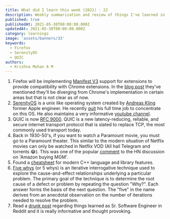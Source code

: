 ```yaml
---
title: What did I learn this week (2021) - 22
description: Weekly summarization and review of things I've learned in the final week of May 2021 
published: true
publishedAt: 2021-05-30T00:00:00.000Z
updatedAt: 2021-05-30T00:00:00.000Z
category: learnings
image: 'assets/banners/33'
keywords:  
  - Firefox
  - SerenityOS
  - QUIC
authors:
  - Krishna Mohan A M
---
```


1. Firefox will be implementing [Manifest V3](https://developer.chrome.com/docs/extensions/mv3/intro/) support for extensions to provide compatibility with Chrome extensions. In the [blog post](https://blog.mozilla.org/addons/2021/05/27/manifest-v3-update/) they've mentioned they'll be diverging from Chrome's implementation in certain areas but that is not clear as of now.
2. [SerenityOS](https://www.serenityos.org/) is a unix like operating system created by [Andreas Kling](https://twitter.com/awesomekling) former Apple engineer. He recently [quit](https://awesomekling.github.io/I-quit-my-job-to-focus-on-SerenityOS-full-time/) his full time job to concentrate on this OS. He also maintains a very informative [youtube channel](https://www.youtube.com/c/AndreasKling/videos).
3. QUIC is now [RFC 9000](https://www.rfc-editor.org/info/rfc9000). QUIC is a new latency-reducing, reliable, and secure internet transport protocol that is slated to replace TCP, the most commonly used transport today.
4. Back in 1930-50's, if you want to watch a Paramount movie, you must go to a Paramount theater. This similar to the modern situation of Netflix movies can only be watched in Netflix VOD (All hail Telegram and torrents 😂). This was one of the popular [comment](https://news.ycombinator.com/item?id=27290233) to the HN discussion on 'Amazon buying MGM'.
5. Found a [cheatsheet](https://github.com/AnthonyCalandra/modern-cpp-features) for modern C++ language and library features.
6. [Five whys](https://en.wikipedia.org/wiki/Five_whys) (or 5 whys) is an iterative interrogative technique used to explore the cause-and-effect relationships underlying a particular problem. The primary goal of the technique is to determine the root cause of a defect or problem by repeating the question "Why?". Each answer forms the basis of the next question. The "five" in the name derives from an anecdotal observation on the number of iterations needed to resolve the problem. 
7. Read a [drunk post](https://www.reddit.com/r/ExperiencedDevs/comments/nmodyl/drunk_post_things_ive_learned_as_a_sr_engineer/) regarding things learned as Sr. Software Engineer in Reddit and it is really informative and thought provoking.